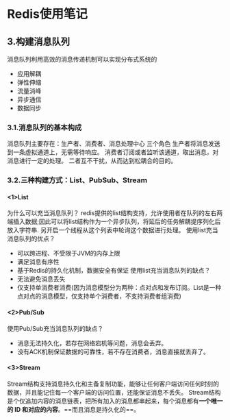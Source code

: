 # Redis使用笔记
## 3.构建消息队列
消息队列利用高效的消息传递机制可以实现分布式系统的
- 应用解耦
- 弹性伸缩
- 流量消峰
- 异步通信
- 数据同步
### 3.1.消息队列的基本构成
消息队列主要存在：生产者、消费者、消息处理中心 三个角色
生产者将消息发送到一条虚拟通道上，无需等待响应。
消费者订阅或者监听该通道，取出消息，对消息进行一定的处理。
二者互不干扰，从而达到松耦合的目的。
### 3.2.三种构建方式：List、PubSub、Stream
#### <1>List
为什么可以充当消息队列？
redis提供的list结构支持，允许使用者在队列的左右两端插入数据;因此可以将list结构作为一个异步队列，将延后的任务解耦提序列化后放入字符串.
另开启一个线程从这个列表中轮询这个数据进行处理。
使用list充当消息队列的优点？
- 可以跨进程、不受限于JVM的内存上限
- 满足消息有序性
- 基于Redis的持久化机制，数据安全有保证
使用list充当消息队列的缺点？
- 无法避免消息丢失
- 仅支持单消费者消费(因为消息模型分为两种：点对点和发布订阅。List是一种点对点的消息模型，仅支持单个消费者，不支持消费者组消费)

#### <2>Pub/Sub
使用Pub/Sub充当消息队列的缺点？
- 消息无法持久化，若存在网络宕机等问题，消息会丢弃。
- 没有ACK机制保证数据的可靠性，若不存在消费者，消息直接就丢弃了。
#### <3>Stream
Stream结构支持消息持久化和主备复制功能，能够让任何客户端访问任何时刻的数据，并且能记住每一个客户端的访问位置，还能保证消息不丢失。
Stream结构是个仅追加内容的消息链表，把所有加入的消息都串起来，每个消息都有**一个唯一的 ID 和对应的内容**。==而且消息是持久化的==。


